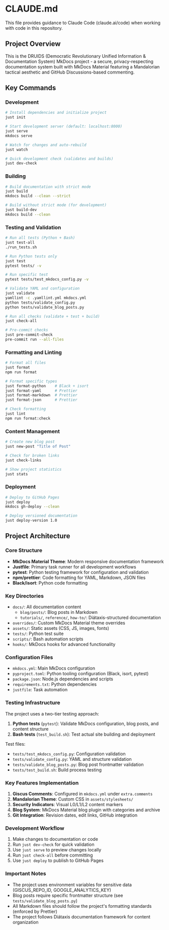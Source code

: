 # CLAUDE.md

This file provides guidance to Claude Code (claude.ai/code) when working with code in this repository.

## Project Overview

This is the DRUIDS (Democratic Revolutionary Unified Information & Documentation System) MkDocs project - a secure, privacy-respecting documentation system built with MkDocs Material featuring a Mandalorian tactical aesthetic and GitHub Discussions-based commenting.

## Key Commands

### Development

```bash
# Install dependencies and initialize project
just init

# Start development server (default: localhost:8000)
just serve
mkdocs serve

# Watch for changes and auto-rebuild
just watch

# Quick development check (validates and builds)
just dev-check
```

### Building

```bash
# Build documentation with strict mode
just build
mkdocs build --clean --strict

# Build without strict mode (for development)
just build-dev
mkdocs build --clean
```

### Testing and Validation

```bash
# Run all tests (Python + Bash)
just test-all
./run_tests.sh

# Run Python tests only
just test
pytest tests/ -v

# Run specific test
pytest tests/test_mkdocs_config.py -v

# Validate YAML and configuration
just validate
yamllint -c .yamllint.yml mkdocs.yml
python tests/validate_config.py
python tests/validate_blog_posts.py

# Run all checks (validate + test + build)
just check-all

# Pre-commit checks
just pre-commit-check
pre-commit run --all-files
```

### Formatting and Linting

```bash
# Format all files
just format
npm run format

# Format specific types
just format-python    # Black + isort
just format-yaml      # Prettier
just format-markdown  # Prettier
just format-json      # Prettier

# Check formatting
just lint
npm run format:check
```

### Content Management

```bash
# Create new blog post
just new-post "Title of Post"

# Check for broken links
just check-links

# Show project statistics
just stats
```

### Deployment

```bash
# Deploy to GitHub Pages
just deploy
mkdocs gh-deploy --clean

# Deploy versioned documentation
just deploy-version 1.0
```

## Project Architecture

### Core Structure

- **MkDocs Material Theme**: Modern responsive documentation framework
- **Justfile**: Primary task runner for all development workflows
- **pytest**: Python testing framework for configuration and validation
- **npm/prettier**: Code formatting for YAML, Markdown, JSON files
- **Black/isort**: Python code formatting

### Key Directories

- `docs/`: All documentation content
  - `blog/posts/`: Blog posts in Markdown
  - `tutorials/`, `reference/`, `how-to/`: Diátaxis-structured documentation
- `overrides/`: Custom MkDocs Material theme overrides
- `assets/`: Static assets (CSS, JS, images, fonts)
- `tests/`: Python test suite
- `scripts/`: Bash automation scripts
- `hooks/`: MkDocs hooks for advanced functionality

### Configuration Files

- `mkdocs.yml`: Main MkDocs configuration
- `pyproject.toml`: Python tooling configuration (Black, isort, pytest)
- `package.json`: Node.js dependencies and scripts
- `requirements.txt`: Python dependencies
- `justfile`: Task automation

### Testing Infrastructure

The project uses a two-tier testing approach:

1. **Python tests** (`pytest`): Validate MkDocs configuration, blog posts, and content structure
2. **Bash tests** (`test_build.sh`): Test actual site building and deployment

Test files:

- `tests/test_mkdocs_config.py`: Configuration validation
- `tests/validate_config.py`: YAML and structure validation
- `tests/validate_blog_posts.py`: Blog post frontmatter validation
- `tests/test_build.sh`: Build process testing

### Key Features Implementation

1. **Giscus Comments**: Configured in `mkdocs.yml` under `extra.comments`
2. **Mandalorian Theme**: Custom CSS in `assets/stylesheets/`
3. **Security Indicators**: Visual L0/L1/L2 content markers
4. **Blog System**: MkDocs Material blog plugin with categories and archive
5. **Git Integration**: Revision dates, edit links, GitHub integration

### Development Workflow

1. Make changes to documentation or code
2. Run `just dev-check` for quick validation
3. Use `just serve` to preview changes locally
4. Run `just check-all` before committing
5. Use `just deploy` to publish to GitHub Pages

### Important Notes

- The project uses environment variables for sensitive data (GISCUS_REPO_ID, GOOGLE_ANALYTICS_KEY)
- Blog posts require specific frontmatter structure (see `tests/validate_blog_posts.py`)
- All Markdown files should follow the project's formatting standards (enforced by Prettier)
- The project follows Diátaxis documentation framework for content organization
